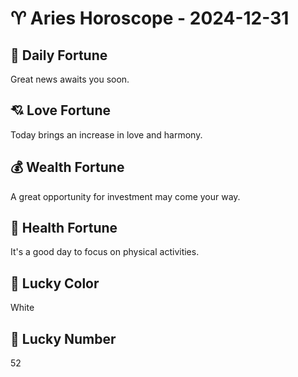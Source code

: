 # ♈ Aries Horoscope - 2024-12-31

## 🎯 Daily Fortune

Great news awaits you soon.

## 💘 Love Fortune

Today brings an increase in love and harmony.

## 💰 Wealth Fortune

A great opportunity for investment may come your way.

## 🌱 Health Fortune

It's a good day to focus on physical activities.

## 🎨 Lucky Color

White

## 🔢 Lucky Number

52
